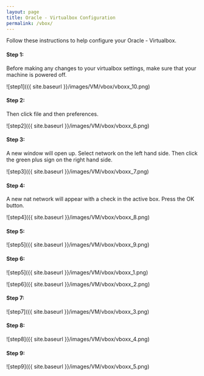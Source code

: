 ```yaml
---
layout: page
title: Oracle - Virtualbox Configuration
permalink: /vbox/
---
```


Follow these instructions to help configure your Oracle - Virtualbox.

#### Step 1:
Before making any changes to your virtualbox settings, make sure that your machine is powered off.

![step1]({{ site.baseurl }}/images/VM/vbox/vboxx_10.png)<br>

#### Step 2:
Then click file and then preferences.
 
![step2]({{ site.baseurl }}/images/VM/vbox/vboxx_6.png)<br>

#### Step 3:
A new window will open up. Select network on the left hand side. Then click the green plus sign on the right hand side. 

![step3]({{ site.baseurl }}/images/VM/vbox/vboxx_7.png)<br>

#### Step 4:
A new nat network will appear with a check in the active box. Press the OK button. 

![step4]({{ site.baseurl }}/images/VM/vbox/vboxx_8.png)<br>

#### Step 5:

![step5]({{ site.baseurl }}/images/VM/vbox/vboxx_9.png)<br>
#### Step 6:
![step5]({{ site.baseurl }}/images/VM/vbox/vboxx_1.png)<br>

![step6]({{ site.baseurl }}/images/VM/vbox/vboxx_2.png)<br>
#### Step 7:
![step7]({{ site.baseurl }}/images/VM/vbox/vboxx_3.png)<br>
#### Step 8:
![step8]({{ site.baseurl }}/images/VM/vbox/vboxx_4.png)<br>
#### Step 9:
![step9]({{ site.baseurl }}/images/VM/vbox/vboxx_5.png)<br>
